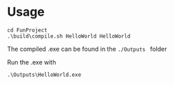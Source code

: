 # Usage

```shell
cd FunProject
.\build\compile.sh HelloWorld HelloWorld
```

The compiled .exe can be found in the `./Outputs ` folder

Run the .exe with

```shell
.\Outputs\HelloWorld.exe
```